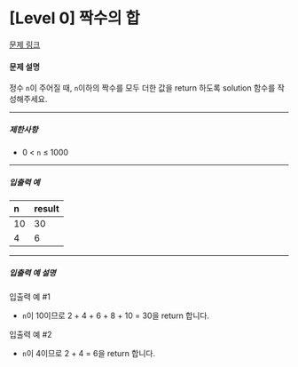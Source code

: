# [Level 0] 짝수의 합

[문제 링크](https://school.programmers.co.kr/learn/courses/30/lessons/120831)

#### 문제 설명

정수 ```n```이 주어질 때, ```n```이하의 짝수를 모두 더한 값을 return 하도록 solution 함수를 작성해주세요.

---

##### 제한사항

- 0 < ```n``` ≤ 1000

---

##### 입출력 예

|n|result|
|:---|:---|
|10|30|
|4|6|

---

##### 입출력 예 설명

입출력 예 #1

- ```n```이 10이므로 2 + 4 + 6 + 8 + 10 = 30을 return 합니다.

입출력 예 #2

- ```n```이 4이므로 2 + 4 = 6을 return 합니다.
